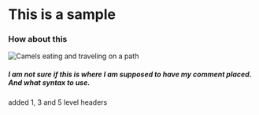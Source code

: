 # This is a sample

### How about this 

![Camels eating and traveling on a path](https://hakaimagazine.com/wp-content/uploads/field-tree-coastal-camels.jpg)



##### I am not sure if this is where I am supposed to have my comment placed. And what syntax to use. 
added  1, 3 and 5 level headers
